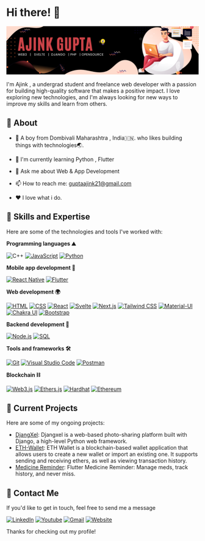 # Hi there! 👋
![Banner Image](./uploads/github-banner.png)

I'm Ajink , a undergrad student and freelance web developer  with a passion for building high-quality software that makes a positive impact. I love exploring new technologies, and I'm always looking for new ways to improve my skills and learn from others.

## 🧐 About 

- 🧔 A boy from Dombivali Maharashtra , India🇮🇳. who likes building things with technologies🌏.

- 🌱 I'm currently learning  Python , Flutter  

- 💬 Ask me about Web & App Development

- 📫 How to reach me:  guptaajink21@gmail.com 


- ❤️ I love what i do.

## 🚀 Skills and Expertise

Here are some of the technologies and tools I've worked with:

**Programming languages ⛰️** 

![C++](https://img.shields.io/badge/c++-%2300599C.svg?style=for-the-badge&logo=c%2B%2B&logoColor=white)
[![JavaScript](https://img.shields.io/badge/JavaScript-F7DF1E?style=for-the-badge&logo=javascript&logoColor=black)](https://developer.mozilla.org/en-US/docs/Web/JavaScript)
[![Python](https://img.shields.io/badge/python-3670A0?style=for-the-badge&logo=python&logoColor=ffdd54)](https://www.python.org/) 

**Mobile app development 📱**

[![React Native](https://img.shields.io/badge/React_Native-20232A?style=for-the-badge&logo=react&logoColor=61DAFB)](https://reactnative.dev/)
[![Flutter](https://img.shields.io/badge/Flutter-%2302569B.svg?style=for-the-badge&logo=Flutter&logoColor=white)](https://flutter.dev/)

**Web development 🌍**

[![HTML](https://img.shields.io/badge/HTML5-E34F26?style=for-the-badge&logo=html5&logoColor=white)](https://developer.mozilla.org/en-US/docs/Web/Guide/HTML/HTML5)
[![CSS](https://img.shields.io/badge/CSS3-1572B6?style=for-the-badge&logo=css3&logoColor=white)](https://developer.mozilla.org/en-US/docs/Web/CSS)
[![React](https://img.shields.io/badge/React-20232A?style=for-the-badge&logo=react&logoColor=61DAFB)](https://reactjs.org/)
[![Svelte](https://img.shields.io/badge/svelte-%23f1413d.svg?style=for-the-badge&logo=svelte&logoColor=white)](https://svelte.dev/)
[![Next.js](https://img.shields.io/badge/Next.js-000000?style=for-the-badge&logo=next.js&logoColor=white)](https://nextjs.org/)
[![Tailwind CSS](https://img.shields.io/badge/Tailwind_CSS-38B2AC?style=for-the-badge&logo=tailwind-css&logoColor=white)](https://tailwindcss.com/)
[![Material-UI](https://img.shields.io/badge/Material--UI-0081CB?style=for-the-badge&logo=material-ui&logoColor=white)](https://mui.com/)
[![Chakra UI](https://img.shields.io/badge/Chakra--UI-319795?style=for-the-badge&logo=chakra-ui&logoColor=white)](https://chakra-ui.com/)
[![Bootstrap](https://img.shields.io/badge/Bootstrap-7952B3?style=for-the-badge&logo=bootstrap&logoColor=white)](https://getbootstrap.com/)

**Backend development 🌳**

[![Node.js](https://img.shields.io/badge/Node.js-339933?style=for-the-badge&logo=node.js&logoColor=white)](https://nodejs.org/)
[![SQL](https://img.shields.io/badge/SQL-4479A1?style=for-the-badge&logo=oracle&logoColor=white)](https://www.oracle.com/database/)

**Tools and frameworks 🛠️**

[![Git](https://img.shields.io/badge/Git-F05032?style=for-the-badge&logo=git&logoColor=white)](https://git-scm.com/)
[![Visual Studio Code](https://img.shields.io/badge/Visual_Studio_Code-007ACC?style=for-the-badge&logo=visual-studio-code&logoColor=white)](https://code.visualstudio.com/)
[![Postman](https://img.shields.io/badge/Postman-FF6C37?style=for-the-badge&logo=postman&logoColor=white)](https://www.postman.com/)
 
**Blockchain ⛓️** 

[![Web3.js](https://img.shields.io/badge/Web3.js-F16822?style=for-the-badge&logo=web3dotjs&logoColor=white)](https://web3js.readthedocs.io/)
[![Ethers.js](https://img.shields.io/badge/Ethers.js-276FD6?style=for-the-badge&logo=ethers-dot-js&logoColor=white)](https://docs.ethers.io/)
[![Hardhat](https://img.shields.io/badge/Hardhat-DEA584?style=for-the-badge&logo=hardhat&logoColor=white)](https://hardhat.org/)
[![Ethereum](https://img.shields.io/badge/Ethereum-3C3C3D?style=for-the-badge&logo=ethereum&logoColor=white)](https://ethereum.org/)
 
## 🌱 Current Projects

Here are some of my ongoing projects:

- [DjangXel](https://github.com/Ajinkgupta/DjangXel): Djangxel is a web-based photo-sharing platform built with Django, a high-level Python web framework.
- [ETH-Wallet](https://github.com/Ajinkgupta/ETH-Wallet): ETH Wallet is a blockchain-based wallet application that allows users to create a new wallet or import an existing one. It supports sending and receiving ethers, as well as viewing transaction history.
- [Medicine Reminder](https://github.com/Ajinkgupta/Medicine-Reminder): Flutter Medicine Reminder: Manage meds, track history, and never miss.

  
 

## 💬 Contact Me

If you'd like to get in touch, feel free to send me a message

[![LinkedIn](https://img.shields.io/badge/LinkedIn-0077B5?style=for-the-badge&logo=linkedin&logoColor=white)](https://www.linkedin.com/in/ajinkgupta/)
[![Youtube](https://custom-icon-badges.demolab.com/youtube/channel/subscribers/UCjKz-2jaskjyyDOqGdVFsvg?color=%23E05D44&label=SUBSCRIBE&logo=video&logoColor=white&style=for-the-badge&labelColor=CE4630)](https://www.youtube.com/c/Ajinkgupta?sub_confirmation=1)
[![Gmail](https://img.shields.io/badge/Gmail-D14836?style=for-the-badge&logo=gmail&logoColor=white)](mailto:guptaajink21@gmail.com)
[![Website](https://img.shields.io/badge/Website-FF7139?style=for-the-badge&logo=google-chrome&logoColor=white)](https://ajinkgupta.me/)


Thanks for checking out my profile!
